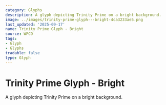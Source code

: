 ```yaml
---
category: Glyphs
description: A glyph depicting Trinity Prime on a bright background.
image: ../images/trinity-prime-glyph---bright-4ca3233ae5.png
last_updated: '2025-09-17'
name: Trinity Prime Glyph - Bright
source: WFCD
tags:
- Glyph
- Glyphs
tradable: false
type: Glyph
---
```


# Trinity Prime Glyph - Bright

A glyph depicting Trinity Prime on a bright background.

